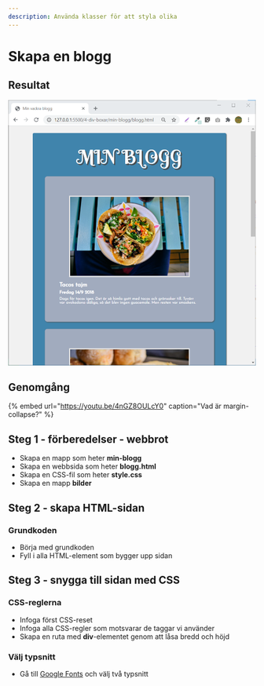 ```yaml
---
description: Använda klasser för att styla olika
---
```


# Skapa en blogg

## Resultat

![](../.gitbook/assets/image%20%2862%29.png)

## Genomgång

{% embed url="https://youtu.be/4nGZ8OULcY0" caption="Vad är margin-collapse?" %}

## Steg 1 - förberedelser - webbrot

* Skapa en mapp som heter **min-blogg**
* Skapa en webbsida som heter **blogg.html**
* Skapa en CSS-fil som heter **style.css**
* Skapa en mapp **bilder**

## Steg 2 - skapa HTML-sidan <a id="steg-2-skapa-html-sida"></a>

### Grundkoden

* Börja med grundkoden
* Fyll i alla HTML-element som bygger upp sidan

## **Steg 3 - snygga till sidan med CSS** <a id="steg-3-snygga-till-sidan-med-css"></a>

### CSS-reglerna <a id="css-reglerna"></a>

* Infoga först CSS-reset
* Infoga alla CSS-regler som motsvarar de taggar vi använder
* Skapa en ruta med **div**-elementet genom att låsa bredd och höjd

### Välj typsnitt

* Gå till [Google Fonts](https://fonts.google.com) och välj två typsnitt

